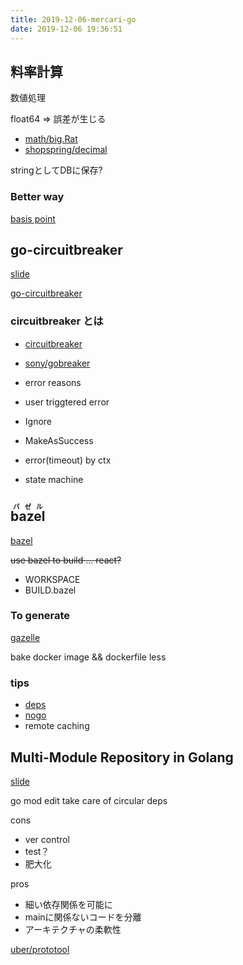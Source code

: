 ```yaml
---
title: 2019-12-06-mercari-go
date: 2019-12-06 19:36:51
---
```


## 料率計算

数値処理

float64 => 誤差が生じる

- [math/big.Rat](https://golang.org/src/math/big/rat.go)
- [shopspring/decimal](https://github.com/shopspring/decimal)

stringとしてDBに保存?

### Better way

[basis point](https://en.wikipedia.org/wiki/Basis_point)

## go-circuitbreaker

[slide](https://speakerdeck.com/matope/mercari-dot-go-number-12-go-circuitbreakerfalsegoshao-jie)

[go-circuitbreaker](https://github.com/mercari/go-circuitbreaker)

### circuitbreaker とは

- [circuitbreaker](https://en.wikipedia.org/wiki/Circuit_breaker_design_pattern)
- [sony/gobreaker](https://github.com/sony/gobreaker)

- error reasons
- user triggtered error

- Ignore
- MakeAsSuccess
- error(timeout) by ctx
- state machine

## <ruby><rb>bazel</rb><rt>バゼル</rt></ruby>

[bazel](https://bazel.build/)

<del>use bazel to build ... react?</del>

- WORKSPACE
- BUILD.bazel

### To generate

[gazelle](https://github.com/bazelbuild/bazel-gazelle)

bake docker image && dockerfile less

### tips

- [deps](https://github.com/johnynek/bazel-deps)
- [nogo](https://github.com/bazelbuild/rules_go/blob/master/go/nogo.rst)
- remote caching

## Multi-Module Repository in Golang

[slide](https://speakerdeck.com/tarotaro0/multi-module-repository-in-golang)

go mod edit
take care of circular deps

cons

- ver control
- test？
- 肥大化

pros

- 細い依存関係を可能に
- mainに関係ないコードを分離
- アーキテクチャの柔軟性


[uber/prototool](https://github.com/uber/prototool)